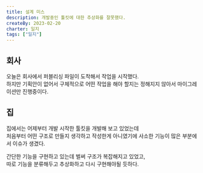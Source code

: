 ```yaml
---
title: 설계 미스
description: 개발중인 툴킷에 대한 추상화를 잘못했다.
createBy: 2023-02-20
charter: 일지
tags: ["일지"]
---
```


## 회사

오늘은 회사에서 퍼블리싱 파일이 도착해서 작업을 시작했다.  
하지만 기획안이 없어서 구체적으로 어떤 작업을 해야 할지는 정해지지 않아서 마이그레이션만 진행중이다.

## 집

집에서는 어제부터 개발 시작한 툴킷을 개발해 보고 있었는데  
처음부터 어떤 구조로 만들지 생각하고 작성한게 아니였기에 사소한 기능이 많은 부분에서 이슈가 생겼다.

간단한 기능을 구현하고 있는데 벌써 구조가 복잡해지고 있었고,  
따로 기능을 분류해두고 추상화하고 다시 구현해야될 듯하다.
